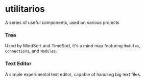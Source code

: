 # utilitarios
A series of useful components, used on various projects

### Tree
Used by MindSort and TimeSort, it's a mind map featuring `Modules`, `Connections`, and `Nodules`.

### Text Editor
A simple experimental text editor, capable of handling big text files.
